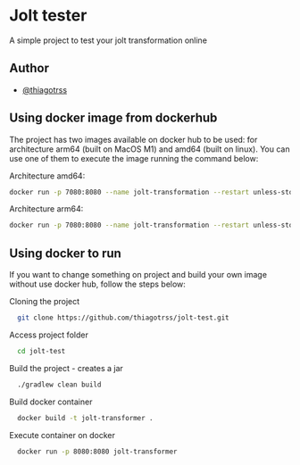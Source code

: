 # Jolt tester

A simple project to test your jolt transformation online


## Author

- [@thiagotrss](https://www.github.com/thiagotrss)


## Using docker image from dockerhub

The project has two images available on docker hub to be used: for architecture arm64 (built on MacOS M1) and amd64 (built on linux).
You can use one of them to execute the image running the command below:

Architecture amd64:

```bash
docker run -p 7080:8080 --name jolt-transformation --restart unless-stopped thiagotrss/jolt-transformer:v1-amd64
```

Architecture arm64:

```bash
docker run -p 7080:8080 --name jolt-transformation --restart unless-stopped thiagotrss/jolt-transformer:v1-arm64
```


## Using docker to run

If you want to change something on project and build your own image without use docker hub, follow the steps below:

Cloning the project

```bash
  git clone https://github.com/thiagotrss/jolt-test.git
```

Access project folder

```bash
  cd jolt-test
```

Build the project - creates a jar

```bash
  ./gradlew clean build
```

Build docker container

```bash
  docker build -t jolt-transformer .
```

Execute container on docker

```bash
  docker run -p 8080:8080 jolt-transformer
```

